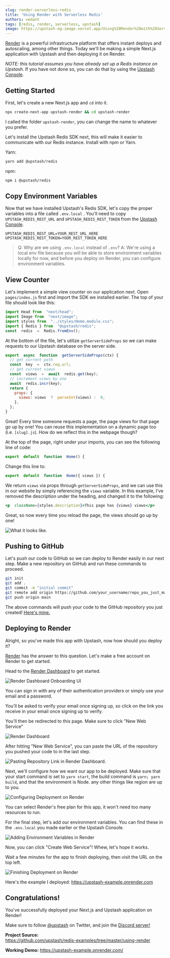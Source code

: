 ```yaml
---
slug: render-serverless-redis
title: 'Using Render with Serverless Redis'
authors: vedant
tags: [redis, render, serverless, upstash]
image: https://upstash-og-image.vercel.app/Using%20Render%20with%20Serverless%20Redis.png?theme=light&md=1&fontSize=100px&authorName=Vedant+Atodaria&authorTitle=Frontend+Engineer+%28Guest+Author%29&authorPhoto=https%3A%2F%2Fblog.upstash.com%2Fimg%2Fblog%2Fauthors%2Ffish.jpeg
---
```


[Render](https://render.com) is a powerful infrastructure platform that offers instant deploys and autoscaling, among other things. Today we'll be making a simple Next.js application with Upstash and then deploying it on Render.

<!--truncate-->

*NOTE: this tutorial assumes you have already set up a Redis instance on Upstash.*
If you have not done so, you can do that by using the  [Upstash Console](https://console.upstash.com/).

## Getting Started
First, let's create a new Next.js app and `cd` into it.

```sh
npx create-next-app upstash-render && cd upstash-render
```
I called the folder `upstash-render`, you can change the name to whatever you prefer.

Let's install the Upstash Redis SDK next, this will make it easier to communicate with our Redis instance. Install with npm or Yarn.

Yarn:
```bash
yarn add @upstash/redis
```
npm:
```bash
npm i @upstash/redis
```

## Copy Environment Variables
Now that we have installed Upstash's Redis SDK, let's copy the proper variables into a file called  `.env.local` . You'll need to copy `UPSTASH_REDIS_REST_URL` and `UPSTASH_REDIS_REST_TOKEN` from the [Upstash Console](https://console.upstash.com/).
```
UPSTASH_REDIS_REST_URL=YOUR_REST_URL_HERE
UPSTASH_REDIS_REST_TOKEN=YOUR_REST_TOKEN_HERE
```

> Q: Why are we using `.env.local` instead of `.env`?
> A: We're using a local env file because you will be able to store environment variables locally for now, and before you deploy on Render, you can configure environment variables.

## View Counter

Let's implement a simple view counter on our application next. Open `pages/index.js` first and import the SDK we installed earlier. The top of your file should look like this:
```jsx
import Head from  "next/head";
import Image from  "next/image";
import styles from  "../styles/Home.module.css";
import { Redis } from  "@upstash/redis";
const  redis  =  Redis.fromEnv();
```

At the bottom of the file, let's utilize `getServerSideProps` so we can make requests to our Upstash database on the server side.
```jsx
export  async  function  getServerSideProps(ctx) {
  // get current path
  const  key  =  ctx.req.url;
  // get current views
  const  views  =  await  redis.get(key);
  // increment views by one
  await  redis.incr(key);
  return {
    props: {
      views: views  ?  parseInt(views) :  0,
	},
  };
}
```

Great! Every time someone requests a page, the page views for that page go up by one! You can reuse this implementation on a dynamic page too (i.e. `[slug].js`). How do we reflect this in the webpage though?

At the top of the page, right under your imports, you can see the following line of code:
```jsx
export  default  function  Home() {
```
Change this line to:
```jsx
export  default  function  Home({ views }) {
```

We return `views` via props through `getServerSideProps`, and we can use this in our website by simply referencing the `views` variable. In this example, I've removed the description under the heading, and changed it to the following:
```jsx
<p  className={styles.description}>This page has {views} views</p>
```

Great, so now every time you reload the page, the views should go up by one!

![What it looks like.](https://i.imgur.com/iB3Pzep.png)

## Pushing to GitHub

Let's push our code to GitHub so we can deploy to Render easily in our next step. Make a new repository on GitHub and run these commands to proceed.
```bash
git init
git add .
git commit -m "initial commit"
git remote add origin https://github.com/your_username/repo_you_just_made.git
git push origin main
```
The above commands will push your code to the GitHub repository you just created! [Here's mine.](https://github.com/rpxs/upstash-example)

## Deploying to Render

Alright, so you've made this app with Upstash, now how should you deploy it?

[Render](https://render.com) has the answer to this question. Let's make a free account on Render to get started.

Head to the [Render Dashboard](https://dashboard.render.com) to get started.

![Render Dashboard Onboarding UI](https://i.imgur.com/hiSe4G6.png)

You can sign in with any of their authentication providers or simply use your email and a password.

You'll be asked to verify your email once signing up, so click on the link you receive in your email once signing up to verify.

You'll then be redirected to this page. Make sure to click "New Web Service"

![Render Dashboard](https://i.imgur.com/sdhoSJa.png)

After hitting "New Web Service", you can paste the URL of the repository you pushed your code to in the last step.

![Pasting Repository Link in Render Dashboard.](https://i.imgur.com/2i7uv56.png)

Next, we'll configure how we want our app to be deployed. Make sure that your start command is set to `yarn start`, the build command is `yarn; yarn build`, and that the environment is Node. any other things like region are up to you.

![Configuring Deployment on Render](https://i.imgur.com/teNQa7n.png)

You can select Render's free plan for this app, it won't need too many resources to run.

For the final step, let's add our environment variables. You can find these in the `.env.local` you made earlier or the Upstash Console.

![Adding Environment Variables in Render](https://i.imgur.com/UWPx2MI.png)

Now, you can click "Create Web Service"! Whew, let's hope it works.

Wait a few minutes for the app to finish deploying, then visit the URL on the top left.

![Finishing Deployment on Render](https://i.imgur.com/yejCLDu.png)

Here's the example I deployed: https://upstash-example.onrender.com

## Congratulations!

You've successfully deployed your Next.js and Upstash application on Render!

Make sure to follow [@upstash](https://twitter.com/upstash) on Twitter, and join the [Discord server!](https://discord.com/invite/w9SenAtbme)

**Project Source:**  
https://github.com/upstash/redis-examples/tree/master/using-render

**Working Demo:**
https://upstash-example.onrender.com/
